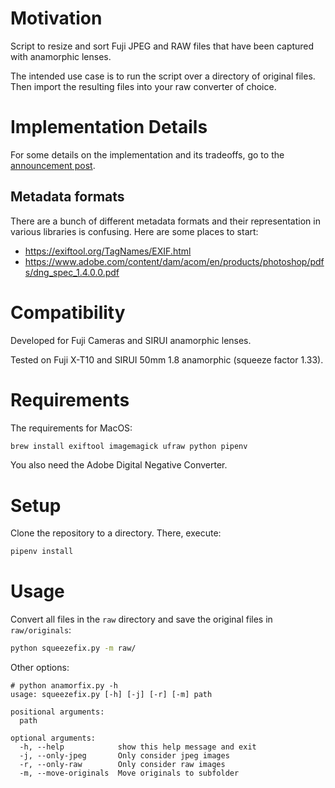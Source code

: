 # Motivation

Script to resize and sort Fuji JPEG and RAW files that have been captured with anamorphic lenses.

The intended use case is to run the script over a directory of original files. Then import the resulting files into your raw converter of choice.

# Implementation Details

For some details on the implementation and its tradeoffs, go to the [announcement post](https://boredconsultant.com/2021/01/17/De-squeeze-anamorphic-images-with-squeezefix/).

## Metadata formats

There are a bunch of different metadata formats and their representation in various libraries is confusing. Here are some places to start:

- https://exiftool.org/TagNames/EXIF.html
- https://www.adobe.com/content/dam/acom/en/products/photoshop/pdfs/dng_spec_1.4.0.0.pdf

# Compatibility

Developed for Fuji Cameras and SIRUI anamorphic lenses.

Tested on Fuji X-T10 and SIRUI 50mm 1.8 anamorphic (squeeze factor 1.33).

# Requirements

The requirements for MacOS:

```bash
brew install exiftool imagemagick ufraw python pipenv
```

You also need the Adobe Digital Negative Converter.

# Setup

Clone the repository to a directory. There, execute:

```bash
pipenv install
```

# Usage

Convert all files in the ```raw``` directory and save the original files in ```raw/originals```:

```bash
python squeezefix.py -m raw/
```

Other options:

```
# python anamorfix.py -h
usage: squeezefix.py [-h] [-j] [-r] [-m] path

positional arguments:
  path

optional arguments:
  -h, --help            show this help message and exit
  -j, --only-jpeg       Only consider jpeg images
  -r, --only-raw        Only consider raw images
  -m, --move-originals  Move originals to subfolder

```
